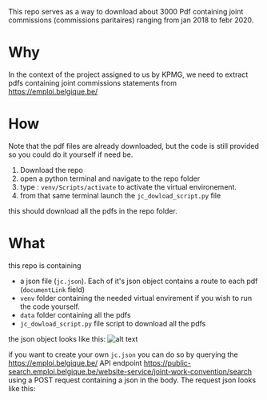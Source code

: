 This repo serves as a way to download about 3000 Pdf containing joint commissions (commissions paritaires) ranging from jan 2018 to febr 2020.

# Why 

In the context of the project assigned to us by KPMG, we need to extract pdfs containing joint commissions statements from https://emploi.belgique.be/ 

# How
Note that the pdf files are already downloaded, but the code is still provided so you could do it yourself if need be.

1. Download the repo
2. open a python terminal and navigate to the repo folder
3. type : `venv/Scripts/activate` to activate the virtual environement.
4. from that same terminal launch the `jc_dowload_script.py` file

this should download all the pdfs in the repo folder.

# What
this repo is containing
- a json file (`jc.json`). Each of it's json object contains a route to each pdf (`documentLink` field)
- `venv` folder containing the needed virtual envirement if you wish to run the code yourself.
- `data` folder containing all the pdfs
- `jc_dowload_script.py` file script to download all the pdfs

the json object looks like this:
![alt text](https://github.com/Cassik6/commissions-paritaires/main/assets/requestjson.jpg?raw=true)

if you want to create your own `jc.json` you can do so by querying the https://emploi.belgique.be/ API endpoint https://public-search.emploi.belgique.be/website-service/joint-work-convention/search using a POST request containing a json in the body. The request json looks like this:









